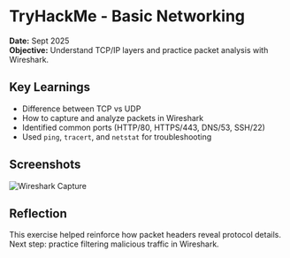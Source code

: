 # TryHackMe - Basic Networking

**Date:** Sept 2025  
**Objective:** Understand TCP/IP layers and practice packet analysis with Wireshark.

## Key Learnings
- Difference between TCP vs UDP
- How to capture and analyze packets in Wireshark
- Identified common ports (HTTP/80, HTTPS/443, DNS/53, SSH/22)
- Used `ping`, `tracert`, and `netstat` for troubleshooting

## Screenshots
![Wireshark Capture](images/wireshark-example.png)

## Reflection
This exercise helped reinforce how packet headers reveal protocol details.  
Next step: practice filtering malicious traffic in Wireshark.


